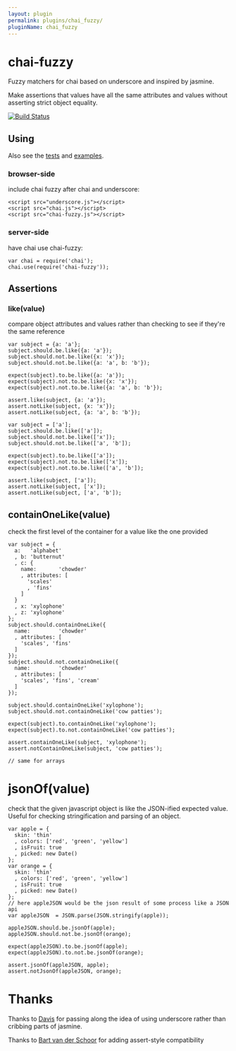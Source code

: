 ```yaml
---
layout: plugin
permalink: plugins/chai_fuzzy/
pluginName: chai_fuzzy
---
```


# chai-fuzzy

Fuzzy matchers for chai based on underscore and inspired by jasmine.

Make assertions that values have all the same attributes and values without asserting strict object equality.

[![Build Status](https://travis-ci.org/elliotf/chai-fuzzy.png)](https://travis-ci.org/elliotf/chai-fuzzy)

## Using

Also see the [tests](https://github.com/elliotf/chai-fuzzy/tree/master/test/) and [examples](https://github.com/elliotf/chai-fuzzy/tree/master/examples/).

### browser-side

include chai fuzzy after chai and underscore:

    <script src="underscore.js"></script>
    <script src="chai.js"></script>
    <script src="chai-fuzzy.js"></script>

### server-side

have chai use chai-fuzzy:

    var chai = require('chai');
    chai.use(require('chai-fuzzy'));

## Assertions


### like(value)

compare object attributes and values rather than checking to see if they're the same reference

    var subject = {a: 'a'};
    subject.should.be.like({a: 'a'});
    subject.should.not.be.like({x: 'x'});
    subject.should.not.be.like({a: 'a', b: 'b'});

    expect(subject).to.be.like({a: 'a'});
    expect(subject).not.to.be.like({x: 'x'});
    expect(subject).not.to.be.like({a: 'a', b: 'b'});

    assert.like(subject, {a: 'a'});
    assert.notLike(subject, {x: 'x'});
    assert.notLike(subject, {a: 'a', b: 'b'});

    var subject = ['a'];
    subject.should.be.like(['a']);
    subject.should.not.be.like(['x']);
    subject.should.not.be.like(['a', 'b']);

    expect(subject).to.be.like(['a']);
    expect(subject).not.to.be.like(['x']);
    expect(subject).not.to.be.like(['a', 'b']);

    assert.like(subject, ['a']);
    assert.notLike(subject, ['x']);
    assert.notLike(subject, ['a', 'b']);

## containOneLike(value)

check the first level of the container for a value like the one provided

    var subject = {
      a:   'alphabet'
      , b: 'butternut'
      , c: {
        name:       'chowder'
        , attributes: [
          'scales'
          , 'fins'
        ]
      }
      , x: 'xylophone'
      , z: 'xylophone'
    };
    subject.should.containOneLike({
      name:         'chowder'
      , attributes: [
        'scales', 'fins'
      ]
    });
    subject.should.not.containOneLike({
      name:         'chowder'
      , attributes: [
        'scales', 'fins', 'cream'
      ]
    });

    subject.should.containOneLike('xylophone');
    subject.should.not.containOneLike('cow patties');

    expect(subject).to.containOneLike('xylophone');
    expect(subject).to.not.containOneLike('cow patties');

    assert.containOneLike(subject, 'xylophone');
    assert.notContainOneLike(subject, 'cow patties');

    // same for arrays

# jsonOf(value)

check that the given javascript object is like the JSON-ified expected value.  Useful for checking stringification and parsing of an object.

    var apple = {
      skin: 'thin'
      , colors: ['red', 'green', 'yellow']
      , isFruit: true
      , picked: new Date()
    };
    var orange = {
      skin: 'thin'
      , colors: ['red', 'green', 'yellow']
      , isFruit: true
      , picked: new Date()
    };
    // here appleJSON would be the json result of some process like a JSON api
    var appleJSON  = JSON.parse(JSON.stringify(apple));

    appleJSON.should.be.jsonOf(apple);
    appleJSON.should.not.be.jsonOf(orange);

    expect(appleJSON).to.be.jsonOf(apple);
    expect(appleJSON).to.not.be.jsonOf(orange);

    assert.jsonOf(appleJSON, apple);
    assert.notJsonOf(appleJSON, orange);

# Thanks

Thanks to [Davis](http://github.com/infews/ "Davis") for passing along the idea of using underscore rather than cribbing parts of jasmine.

Thanks to [Bart van der Schoor](https://github.com/Bartvds "Bart van der Schoor") for adding assert-style compatibility

